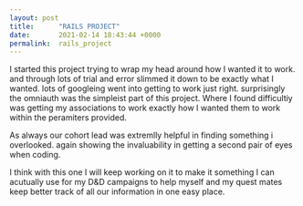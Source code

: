 ```yaml
---
layout: post
title:      "RAILS PROJECT"
date:       2021-02-14 18:43:44 +0000
permalink:  rails_project
---
```



I started this project trying to wrap my head around how I wanted it to work. and through lots of trial and error slimmed it down to be exactly what I wanted. lots of googleing went into getting to work just right. surprisingly the omniauth was the simpleist part of this project. Where I found difficultiy was getting my associations to work exactly how I wanted them to work within the peramiters provided. 

As always our cohort lead was extremlly helpful in finding something i overlooked. again showing the invaluability in getting a second pair of eyes when coding.

I think with this one I will keep working on it to make it something I can acutually use for my D&D campaigns to help myself and my quest mates keep better track of all our information in one easy place.
